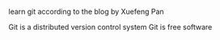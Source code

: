 learn git according to the blog by Xuefeng Pan

Git is a distributed version control system
Git is free software